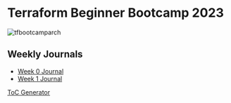 # Terraform Beginner Bootcamp 2023 

![tfbootcamparch](https://github.com/jgolbez/terraform-beginner-bootcamp-2023/assets/42747999/eccb1f2c-c948-45a0-bf84-a213e5c095b5)


## Weekly Journals

- [Week 0 Journal](journal/week0.md)
- [Week 1 Journal](journal/week1.md)

[ToC Generator](https://derlin.github.io/bitdowntoc/)
